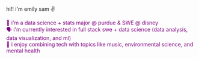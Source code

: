hi!! i'm emily sam ✌ <br>
<p style="color:purple">
  🚀 i'm a data science + stats major @ purdue & SWE @ disney <br>
  🗣️ i'm currently interested in full stack swe + data science (data analysis, data visualization, and ml)<br>
  🤝 i enjoy combining tech with topics like music, environmental science, and mental health
</p>

<!--
**esammakes/esammakes** is a ✨ _special_ ✨ repository because its `README.md` (this file) appears on your GitHub profile.

Here are some ideas to get you started:

- 🔭 I’m currently working on ...
- 🌱 I’m currently learning ...
- 👯 I’m looking to collaborate on ...
- 🤔 I’m looking for help with ...
- 💬 Ask me about ...
- 📫 How to reach me: ...
- 😄 Pronouns: ...
- ⚡ Fun fact: ...
-->
